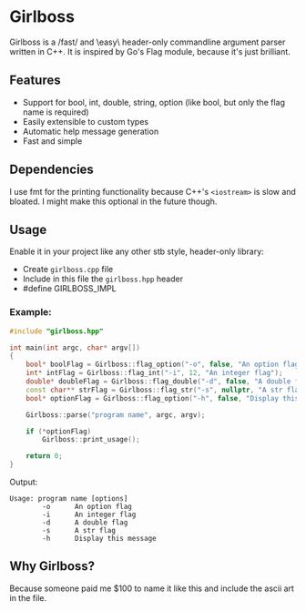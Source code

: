 # Girlboss
Girlboss is a /fast/ and \easy\ header-only commandline argument parser written in C++.
It is inspired by Go's Flag module, because it's just brilliant.

## Features
- Support for bool, int, double, string, option (like bool, but only the flag name is required)
- Easily extensible to custom types
- Automatic help message generation
- Fast and simple

## Dependencies
I use fmt for the printing functionality because C++'s `<iostream>` is slow and bloated. I might make this optional in the future though.

## Usage
Enable it in your project like any other stb style, header-only library:
- Create `girlboss.cpp` file
- Include in this file the `girlboss.hpp` header
- #define GIRLBOSS_IMPL

### Example:
``` c++
#include "girlboss.hpp"

int main(int argc, char* argv[])
{
    bool* boolFlag = Girlboss::flag_option("-o", false, "An option flag");
    int* intFlag = Girlboss::flag_int("-i", 12, "An integer flag");
    double* doubleFlag = Girlboss::flag_double("-d", false, "A double flag");
    const char** strFlag = Girlboss::flag_str("-s", nullptr, "A str flag");
    bool* optionFlag = Girlboss::flag_option("-h", false, "Display this message");

    Girlboss::parse("program name", argc, argv);

    if (*optionFlag)
        Girlboss::print_usage();

    return 0;
}
```

Output:

``` shell
Usage: program name [options]
        -o      An option flag
        -i      An integer flag
        -d      A double flag
        -s      A str flag
        -h      Display this message
```

## Why Girlboss?
Because someone paid me $100 to name it like this and include the ascii art in the file.
